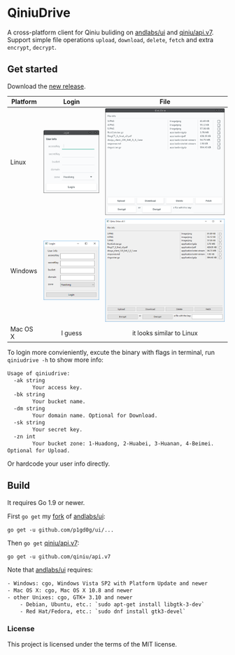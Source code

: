 # QiniuDrive

A cross-platform client for Qiniu buliding on [andlabs/ui](https://github.com/andlabs/ui) and [qiniu/api.v7](https://github.com/qiniu/api.v7). Support simple file operations `upload`, `download`, `delete`, `fetch` and extra `encrypt`, `decrypt`.

## Get started

Download the [new release](https://github.com/p1gd0g/QiniuDrive/releases).

|Platform |Login  |File |
|---|:---:|:---:|
|Linux    |![loginWindow](/images/loginWindow_linux.png)|![fileWindow](/images/fileWindow_linux.png)|
|Windows  |![loginWindow](/images/loginWindow_windows.PNG)|![fileWindow](/images/fileWindow_windows.PNG)|
|Mac OS X |I guess|it looks similar to Linux|

To login more convieniently, excute the binary with flags in terminal, run `qiniudrive -h` to show more info:

```
Usage of qiniudrive:
  -ak string
        Your access key.
  -bk string
        Your bucket name.
  -dm string
        Your domain name. Optional for Download.
  -sk string
        Your secret key.
  -zn int
        Your bucket zone: 1-Huadong, 2-Huabei, 3-Huanan, 4-Beimei. Optional for Upload.
```

Or hardcode your user info directly.

## Build

It requires Go 1.9 or newer.

First `go get` my [fork](https://github.com/p1gd0g/ui) of [andlabs/ui](https://github.com/andlabs/ui):

```
go get -u github.com/p1gd0g/ui/...
```

Then `go get` [qiniu/api.v7](https://github.com/qiniu/api.v7):

```
go get -u github.com/qiniu/api.v7
```

Note that [andlabs/ui](https://github.com/andlabs/ui) requires:

```
- Windows: cgo, Windows Vista SP2 with Platform Update and newer
- Mac OS X: cgo, Mac OS X 10.8 and newer
- other Unixes: cgo, GTK+ 3.10 and newer
	- Debian, Ubuntu, etc.: `sudo apt-get install libgtk-3-dev`
	- Red Hat/Fedora, etc.: `sudo dnf install gtk3-devel`
```


### License

This project is licensed under the terms of the MIT license.